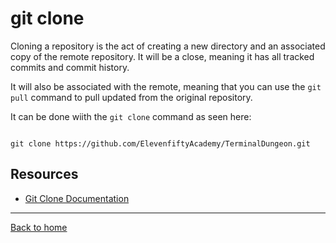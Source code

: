 # git clone

Cloning a repository is the act of creating a new directory and an associated copy of the remote repository. It will be a close, meaning it has all tracked commits and commit history. 

It will also be associated with the remote, meaning that you can use the `git pull` command to pull updated from the original repository.

It can be done wiith the `git clone` command as seen here:
```

git clone https://github.com/ElevenfiftyAcademy/TerminalDungeon.git
```

## Resources

- [Git Clone Documentation](https://git-scm.com/docs/git-clone)

---

[Back to home](../README.md)